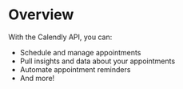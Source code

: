 # Overview
      
With the Calendly API, you can:

-  Schedule and manage appointments
-  Pull insights and data about your appointments
-  Automate appointment reminders
-  And more!
